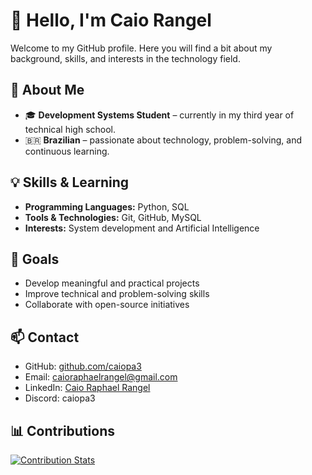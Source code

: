 # 👋 Hello, I'm Caio Rangel  

Welcome to my GitHub profile. Here you will find a bit about my background, skills, and interests in the technology field.  

## 🌟 About Me  
- 🎓 **Development Systems Student** – currently in my third year of technical high school.  
- 🇧🇷 **Brazilian** – passionate about technology, problem-solving, and continuous learning.  

## 💡 Skills & Learning  
- **Programming Languages:** Python, SQL  
- **Tools & Technologies:** Git, GitHub, MySQL  
- **Interests:** System development and Artificial Intelligence  

## 🎯 Goals  
- Develop meaningful and practical projects  
- Improve technical and problem-solving skills  
- Collaborate with open-source initiatives  

## 📫 Contact  
- GitHub: [github.com/caiopa3](https://github.com/caiopa3)  
- Email: caioraphaelrangel@gmail.com  
- LinkedIn: [Caio Raphael Rangel](https://www.linkedin.com/in/caio-raphael-rangel-794800306/)  
- Discord: caiopa3  

## 📊 Contributions  

[![Contribution Stats](https://github-contribution-stats.vercel.app/api/?username=caiopa3)](https://github.com/LordDashMe/github-contribution-stats/)
